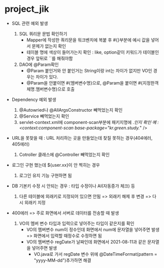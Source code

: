 # project_jik

- SQL 관련 예외 발생
  1. SQL 쿼리문 문법 확인하기
     - Mapper에 작성한 쿼리문을 워크벤치에 복붙 후 #{}부분에 예시 값을 넣어서 문제가 없는지 확인
     - 테이블 명에 색상이 들어가는지 확인 : like, option같이 키워드가 테이블인 경우 앞뒤로 ``를 해줘야함
  2. DAO에 @Param확인 
     - @Param 붙인거와 안 붙인거는 String이랑 int는 차이가 없지만 VO인 경우는 차이가 있다.
     - @Param을 안붙이면 #{멤버변수명}으로, @Param을 붙이면 #{지정한객체명.멤버변수명}으로 호출

- Dependency 예외 발생
  1. @Autowried나 @AllArgsConstructor 빼먹었는지 확인
  2. @Service 빼먹었는지 확인
  3. servlet-context.xml에 component-scan부분에 패키지명에 .*인지 확인
     예 : <context:component-scan base-package="kr.green.study.*" />

- URL을 못찾을 때 : URL 처리하는 곳을 만들었는데 찾질 못하는 경우(404에러, 405에러)
  1. Cotroller 클래스에 @Controller 빼먹었는지 확인

- 로그인 구현 했는데 ${user.xx}이 안 찍히는 경우
  1. 로그인 유지 기능 구현하면 됨

- DB 기본키 수정 시 안되는 경우 : 타입 수정이나 AI(자동증가 체크) 등
  1. 다른 테이블에 외래키로 지정되어 있으면 안됨 => 외래키 해제 후 변경 => 다시 외래키 지정

- 400에러 => 주로 화면에서 서버로 데이터를 전송할 때 발생
  1. VO의 멤버 변수 타입과 입력으로 넣어주는 타입이 같은지를 확인
     - VO의 멤버변수 num이 정수인데 화면에서 num에 문자열을 넣어주면 발생 => 화면에서 입력할 때정수로 수정하면 됨
     - VO의 멤버변수 regDate가 날짜인데 화면에서 2021-08-11과 같은 문자열을 넣어주면 발생
       - VO.java로 가서 regDate 변수 위에 @DateTimeFormat(pattern = "yyyy-MM-dd")추가하면 해결
 










